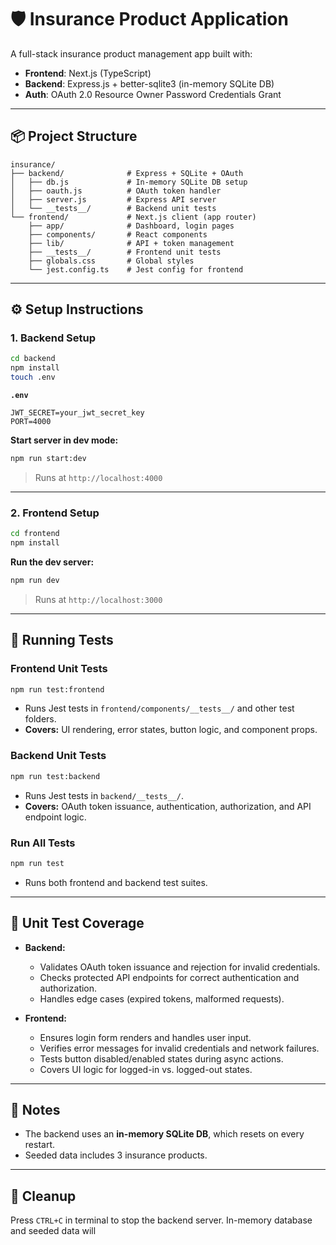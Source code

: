 # 🛡️ Insurance Product Application

A full-stack insurance product management app built with:

- **Frontend**: Next.js (TypeScript)
- **Backend**: Express.js + better-sqlite3 (in-memory SQLite DB)
- **Auth**: OAuth 2.0 Resource Owner Password Credentials Grant

---

## 📦 Project Structure

```
insurance/
├── backend/              # Express + SQLite + OAuth
│   ├── db.js             # In-memory SQLite DB setup
│   ├── oauth.js          # OAuth token handler
│   ├── server.js         # Express API server
│   └── __tests__/        # Backend unit tests
└── frontend/             # Next.js client (app router)
    ├── app/              # Dashboard, login pages
    ├── components/       # React components
    ├── lib/              # API + token management
    ├── __tests__/        # Frontend unit tests
    ├── globals.css       # Global styles
    └── jest.config.ts    # Jest config for frontend
```

---

## ⚙️ Setup Instructions

### 1. Backend Setup

```bash
cd backend
npm install
touch .env
```

**`.env`**

```env
JWT_SECRET=your_jwt_secret_key
PORT=4000
```

**Start server in dev mode:**

```bash
npm run start:dev
```

> Runs at `http://localhost:4000`

---

### 2. Frontend Setup

```bash
cd frontend
npm install
```

**Run the dev server:**

```bash
npm run dev
```

> Runs at `http://localhost:3000`

---

## 🧪 Running Tests

### Frontend Unit Tests

```bash
npm run test:frontend
```
- Runs Jest tests in `frontend/components/__tests__/` and other test folders.
- **Covers:** UI rendering, error states, button logic, and component props.

### Backend Unit Tests

```bash
npm run test:backend
```
- Runs Jest tests in `backend/__tests__/`.
- **Covers:** OAuth token issuance, authentication, authorization, and API endpoint logic.

### Run All Tests

```bash
npm run test
```
- Runs both frontend and backend test suites.

---

## 🧪 Unit Test Coverage

- **Backend:**  
  - Validates OAuth token issuance and rejection for invalid credentials.
  - Checks protected API endpoints for correct authentication and authorization.
  - Handles edge cases (expired tokens, malformed requests).

- **Frontend:**  
  - Ensures login form renders and handles user input.
  - Verifies error messages for invalid credentials and network failures.
  - Tests button disabled/enabled states during async actions.
  - Covers UI logic for logged-in vs. logged-out states.

---

## 📌 Notes

- The backend uses an **in-memory SQLite DB**, which resets on every restart.
- Seeded data includes 3 insurance products.

---

## 🧹 Cleanup

Press `CTRL+C` in terminal to stop the backend server. In-memory database and seeded data will